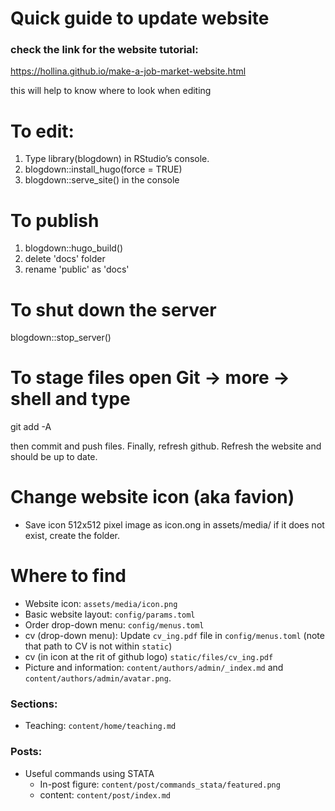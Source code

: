 # Quick guide to update website

### check the link for the website tutorial:
https://hollina.github.io/make-a-job-market-website.html

this will help to know where to look when editing 

# To edit:
1. Type library(blogdown) in RStudio’s console.
2. blogdown::install_hugo(force = TRUE)
3. blogdown::serve_site() in the console

# To publish 
1. blogdown::hugo_build()
2. delete 'docs' folder
3. rename 'public' as 'docs'

# To shut down the server 
blogdown::stop_server()


# To stage files open Git -> more -> shell and type
git add -A

then commit and push files. Finally, refresh github. Refresh the website and should be up to date.

# Change website icon (aka favion)
- Save icon 512x512 pixel image as icon.ong in assets/media/ if it does not exist, create the folder.
# Where to find
- Website icon: `assets/media/icon.png`
- Basic website layout: `config/params.toml`
- Order drop-down menu: `config/menus.toml`
- cv (drop-down menu): Update `cv_ing.pdf` file in `config/menus.toml` (note that path to CV is not within `static`)
- cv (in icon at the rit of github logo) `static/files/cv_ing.pdf`
- Picture and information: `content/authors/admin/_index.md` and `content/authors/admin/avatar.png`.

### Sections:
- Teaching: `content/home/teaching.md`

### Posts:
- Useful commands using STATA
    - In-post figure: `content/post/commands_stata/featured.png`
    - content: `content/post/index.md`
